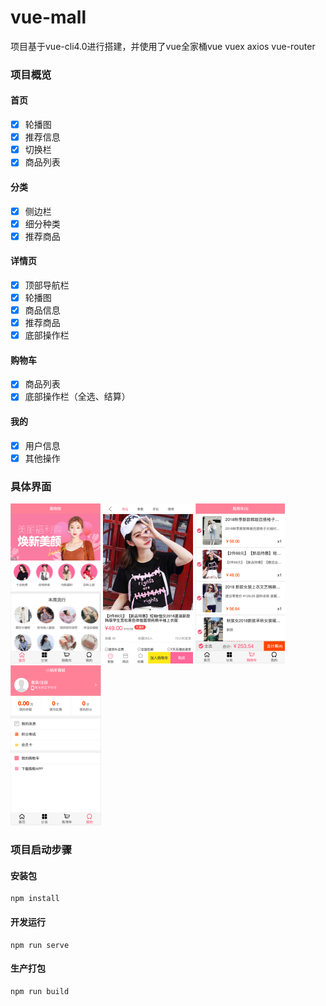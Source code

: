 # vue-mall

项目基于vue-cli4.0进行搭建，并使用了vue全家桶vue vuex axios vue-router

### 项目概览

#### 首页

- [x] 轮播图
- [x] 推荐信息
- [x] 切换栏
- [x] 商品列表

#### 分类

- [x] 侧边栏
- [x] 细分种类
- [x] 推荐商品

#### 详情页

- [x] 顶部导航栏
- [x] 轮播图
- [x] 商品信息
- [x] 推荐商品
- [x] 底部操作栏

#### 购物车

- [x] 商品列表
- [x] 底部操作栏（全选、结算）

#### 我的

- [x] 用户信息
- [x] 其他操作

### 具体界面

<img src="/src/assets/img/readme/image-20210726171432031.png" alt="image-20210726171432031" style="zoom:25%;" />

<img src="/src/assets/img/readme/image-20210726171456357.png" alt="image-20210726171456357" style="zoom:25%;" />

<img src="/src/assets/img/readme/image-20210726171609616.png" alt="image-20210726171609616" style="zoom:25%;" />

<img src="/src/assets/img/readme/image-20210726171639614.png" alt="image-20210726171639614" style="zoom:25%;" />

### 项目启动步骤

#### 安装包   
```
npm install
```
#### 开发运行   
```
npm run serve
```
#### 生产打包   
```
npm run build
```

####

